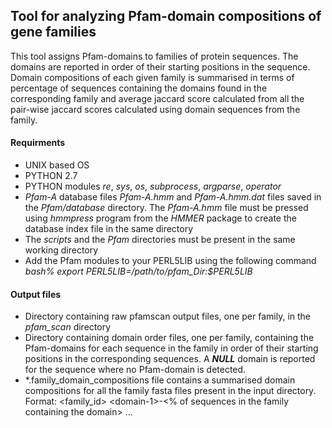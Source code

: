 ## Tool for analyzing Pfam-domain compositions of gene families
This tool assigns Pfam-domains to families of protein sequences. The domains are reported in order of their starting positions in the sequence. Domain compositions of each given family is summarised in terms of percentage of sequences containing the domains found in the corresponding family and average jaccard score calculated from all the pair-wise jaccard scores calculated using domain sequences from the family.

#### Requirments
* UNIX based OS
* PYTHON 2.7
* PYTHON modules _re_, _sys_, _os_, _subprocess_, _argparse_, _operator_
* _Pfam-A_ database files _Pfam-A.hmm_ and _Pfam-A.hmm.dat_ files saved in the _Pfam\/database_ directory. The _Pfam-A.hmm_ file must be pressed using _hmmpress_ program from the _HMMER_ package to create the database index file in the same directory
* The _scripts_ and the _Pfam_ directories must be present in the same working directory
* Add the Pfam modules to your PERL5LIB using the following command _bash\% export PERL5LIB\=\/path\/to\/pfam\_Dir\:$PERL5LIB_

#### Output files
* Directory containing raw pfamscan output files, one per family, in the _pfam\_scan_ directory
* Directory containing domain order files, one per family, containing the Pfam-domains for each sequence in the family in order of their starting positions in the corresponding sequences. A _**NULL**_ domain is reported for the sequence where no Pfam-domain is detected.
* \*.family\_domain\_compositions file contains a summarised domain compositions for all the family fasta files present in the input directory. Format\: \<family\_id\> \<domain\-1\>\-\<\% of sequences in the family containing the domain\> ... 

